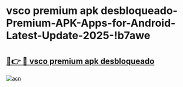 # vsco premium apk desbloqueado-Premium-APK-Apps-for-Android-Latest-Update-2025-!b7awe

# <h2><a href="https://googleone.com">🔗👉 🔴 vsco premium apk desbloqueado</a></h2>

[![acn](https://github.com/user-attachments/assets/0f9c940e-d8b0-45ae-aac7-cd30a18b3e1c)](https://googleone.com)

